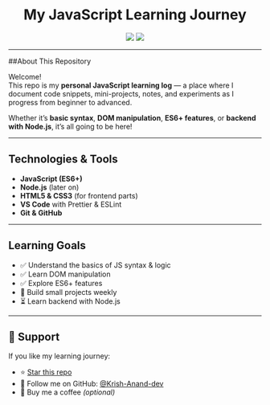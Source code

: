<h1 align="center">My JavaScript Learning Journey</h1>

<p align="center">
  <img src="https://img.shields.io/badge/JavaScript-Learning-yellow?logo=javascript&logoColor=white&style=for-the-badge" />
  <img src="https://img.shields.io/github/last-commit/Krish-Anand-dev/Java-Script?style=for-the-badge" />
</p>

---

##About This Repository

Welcome!  
This repo is my **personal JavaScript learning log** — a place where I document code snippets, mini-projects, notes, and experiments as I progress from beginner to advanced.

Whether it’s **basic syntax**, **DOM manipulation**, **ES6+ features**, or **backend with Node.js**, it’s all going to be here!


---

## Technologies & Tools

- **JavaScript (ES6+)**
- **Node.js** (later on)
- **HTML5 & CSS3** (for frontend parts)
- **VS Code** with Prettier & ESLint
- **Git & GitHub**

---

## Learning Goals

- ✅ Understand the basics of JS syntax & logic
- ✅ Learn DOM manipulation
- ✅ Explore ES6+ features
- 🔄 Build small projects weekly
- ⏳ Learn backend with Node.js


---

## 🌟 Support

If you like my learning journey:
- ⭐ [Star this repo](https://github.com/Krish-Anand-dev/Java-Script)
- 🖤 Follow me on GitHub: [@Krish-Anand-dev](https://github.com/Krish-Anand-dev)
- 🍵 Buy me a coffee *(optional)*



